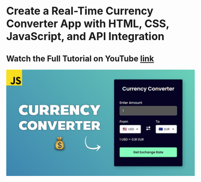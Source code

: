 # Create a Real-Time Currency Converter App with HTML, CSS, JavaScript, and API Integration

## Watch the Full Tutorial on YouTube [link](hhttps://youtu.be/rtqw0dHecAM)

![preview img](preview.jpg)

